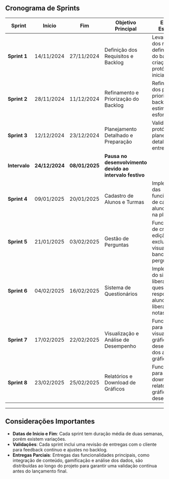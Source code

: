 ## Cronograma de Sprints

| **Sprint**    | **Início**     | **Fim**       | **Objetivo Principal**                                 | **Entregas Esperadas**                                                                                                     | **Validação do Cliente**                                |
|---------------|----------------|---------------|-------------------------------------------------------|----------------------------------------------------------------------------------------------------------------------------|--------------------------------------------------------|
| **Sprint 1** | 14/11/2024     | 27/11/2024    | Definição dos Requisitos e Backlog                    | Levantamento dos requisitos, definição inicial do backlog e criação de protótipos iniciais                                | Revisão e validação dos requisitos e dos protótipos    |
| **Sprint 2** | 28/11/2024     | 11/12/2024    | Refinamento e Priorização do Backlog                  | Refinamento dos protótipos, priorização do backlog e estimativas de esforço                                               | Confirmação de prioridade e alinhamento com o MVP      |
| **Sprint 3** | 12/12/2024     | 23/12/2024    | Planejamento Detalhado e Preparação                 | Validação dos protótipos e planejamento detalhado das entregas                                                            | Feedback sobre os protótipos e ajustes necessários     |
| **Intervalo** | **24/12/2024** | **08/01/2025** | **Pausa no desenvolvimento devido ao intervalo festivo** |                                                                                                                            |                                                        |
| **Sprint 4** | 09/01/2025     | 20/01/2025    | Cadastro de Alunos e Turmas                           | Implementação das funcionalidades de cadastro de alunos e turmas na plataforma                                            | Validação dos cadastros de alunos e turmas             |
| **Sprint 5** | 21/01/2025     | 03/02/2025    | Gestão de Perguntas                    | Funcionalidades de criação, edição, exclusão e visualização do banco de perguntas                                         | Validação do gerenciamento de perguntas                |
| **Sprint 6** | 04/02/2025     | 16/02/2025    | Sistema de Questionários                              | Implementação do sistema de liberação de questionários, resposta dos alunos e liberação de notas                         | Validação dos questionários e fluxo de notas           |
| **Sprint 7** | 17/02/2025     | 22/02/2025    | Visualização e Análise de Desempenho                  | Funcionalidades para visualização de gráficos de desempenho dos alunos e gráficos globais                                 | Validação das visualizações de desempenho              |
| **Sprint 8** | 23/02/2025     | 25/02/2025    | Relatórios e Download de Gráficos                     | Funcionalidades para geração e download de relatórios e gráficos de desempenho                                            | Validação dos relatórios e download de gráficos        |


---

## Considerações Importantes

- **Datas de Início e Fim**: Cada sprint tem duração média de duas semanas, porém existem variações.
- **Validações**: Cada sprint inclui uma revisão de entregas com o cliente para feedback contínuo e ajustes no backlog.
- **Entregas Parciais**: Entregas das funcionalidades principais, como integração de conteúdo, gamificação e análise dos dados, são distribuídas ao longo do projeto para garantir uma validação contínua antes do lançamento final.
